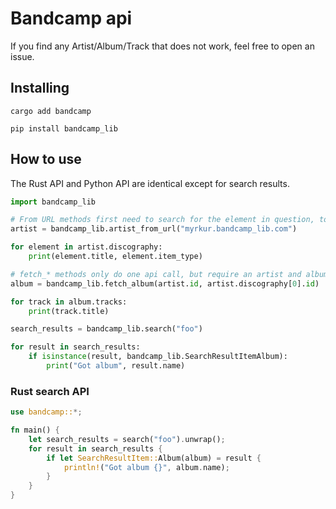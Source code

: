 # Bandcamp api

If you find any Artist/Album/Track that does not work, feel free to open an issue.

## Installing

```commandline
cargo add bandcamp

pip install bandcamp_lib
```

## How to use

The Rust API and Python API are identical except for search results.

```python
import bandcamp_lib

# From URL methods first need to search for the element in question, to get the id
artist = bandcamp_lib.artist_from_url("myrkur.bandcamp_lib.com")

for element in artist.discography:
    print(element.title, element.item_type)

# fetch_* methods only do one api call, but require an artist and album/track id
album = bandcamp_lib.fetch_album(artist.id, artist.discography[0].id)

for track in album.tracks:
    print(track.title)

search_results = bandcamp_lib.search("foo")

for result in search_results:
    if isinstance(result, bandcamp_lib.SearchResultItemAlbum):
        print("Got album", result.name)
```

### Rust search API

```rust
use bandcamp::*;

fn main() {
    let search_results = search("foo").unwrap();
    for result in search_results {
        if let SearchResultItem::Album(album) = result {
            println!("Got album {}", album.name);
        }
    }
}
```

